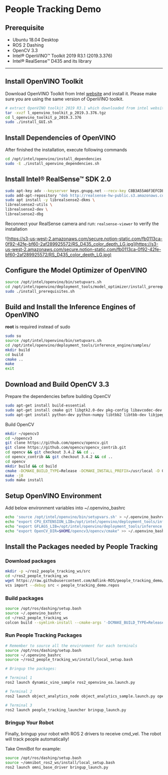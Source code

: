 # People Tracking Demo

## Prerequisite
- Ubuntu 18.04 Desktop
- ROS 2 Dashing
- OpenCV 3.3
- Intel® OpenVINO™ Toolkit 2019 R3.1 (2019.3.376)
- Intel® RealSense™ D435 and its library
---

## Install OpenVINO Toolkit

Download OpenVINO Toolkit from Intel [website](https://software.intel.com/en-us/openvino-toolkit) and install it. Please make sure you are using the same version of OpenVINO toolkit.

```bash
# extract OpenVINO toolkit 2019 R3.1 which downloaded from intel website
tar -xvzf l_openvino_toolkit_p_2019.3.376.tgz
cd l_openvino_toolkit_p_2019.3.376
sudo ./install_GUI.sh
```

## Install Dependencies of OpenVINO

After finished the installation, execute following commands

```bash
cd /opt/intel/openvino/install_dependencies
sudo -E ./install_openvino_dependencies.sh
```

## Install Intel® RealSense™ SDK 2.0

```bash
sudo apt-key adv --keyserver keys.gnupg.net --recv-key C8B3A55A6F3EFCDE || sudo apt-key adv --keyserver hkp://keyserver.ubuntu.com:80 --recv-key C8B3A55A6F3EFCDE
sudo add-apt-repository "deb http://realsense-hw-public.s3.amazonaws.com/Debian/apt-repo bionic main" -u
sudo apt install -y librealsense2-dkms \
librealsense2-utils \
librealsense2-dev \
librealsense2-dbg
```

 Reconnect your RealSense camera and run: `realsense-viewer` to verify the installation

![https://s3-us-west-2.amazonaws.com/secure.notion-static.com/fb0113ca-0f92-42fe-bf60-2af289925572/RS_D435_color_depth_LG.jpg](https://s3-us-west-2.amazonaws.com/secure.notion-static.com/fb0113ca-0f92-42fe-bf60-2af289925572/RS_D435_color_depth_LG.jpg)

## Configure the Model Optimizer of OpenVINO

```bash
source /opt/intel/openvino/bin/setupvars.sh
cd /opt/intel/openvino/deployment_tools/model_optimizer/install_prerequisites
sudo ./install_prerequisites.sh
```

## Build and Install the Inference Engines of OpenVINO

**root** is required instead of sudo

```bash
sudo su
source /opt/intel/openvino/bin/setupvars.sh
cd /opt/intel/openvino/deployment_tools/inference_engine/samples/
mkdir build
cd build
cmake ..
make
exit
```

## Download and Build OpenCV 3.3

Prepare the dependencies before building OpenCV

```bash
sudo apt-get install build-essential
sudo apt-get install cmake git libgtk2.0-dev pkg-config libavcodec-dev libavformat-dev libswscale-dev
sudo apt-get install python-dev python-numpy libtbb2 libtbb-dev libjpeg-dev libpng-dev libtiff-dev libjasper-dev libdc1394-22-dev
```

Build OpenCV

```bash
mkdir ~/opencv3
cd ~/opencv3
git clone https://github.com/opencv/opencv.git
git clone https://github.com/opencv/opencv_contrib.git
cd opencv && git checkout 3.4.2 && cd ..
cd opencv_contrib && git checkout 3.4.2 && cd ..
cd opencv
mkdir build && cd build
cmake -DCMAKE_BUILD_TYPE=Release -DCMAKE_INSTALL_PREFIX=/usr/local -D OPENCV_EXTRA_MODULES_PATH=$HOME/opencv3/opencv_contrib/modules/ ..
make -j8
sudo make install
```

## Setup OpenVINO Environment

Add below environment variables into ~/.openvino_bashrc

```bash
echo 'source /opt/intel/openvino/bin/setupvars.sh' > ~/.openvino_bashrc
echo "export CPU_EXTENSION_LIB=/opt/intel/openvino/deployment_tools/inference_engine/samples/build/intel64/Release/lib/libcpu_extension.so" >> ~/.openvino_bashrc
echo "export GFLAGS_LIB=/opt/intel/openvino/deployment_tools/inference_engine/samples/build/intel64/Release/lib/libgflags_nothreads.a"  >> ~/.openvino_bashrc
echo "export OpenCV_DIR=$HOME/opencv3/opencv/cmake" >> ~/.openvino_bashrc
```

## Install the Packages needed by People Tracking

### Download packages

```bash
mkdir -p ~/ros2_people_tracking_ws/src
cd ~/ros2_people_tracking_ws
wget https://raw.githubusercontent.com/Adlink-ROS/people_tracking_demo/dashing-devel/people_tracking_demo.repos
vcs import --debug src < people_tracking_demo.repos
```

### Build packages

```bash
source /opt/ros/dashing/setup.bash
source ~/.openvino_bashrc
cd ~/ros2_people_tracking_ws
colcon build --symlink-install --cmake-args '-DCMAKE_BUILD_TYPE=Release'
```

### Run People Tracking Packages

```bash
# Remember to source all the environment for each terminals
source /opt/ros/dashing/setup.bash
source ~/.openvino_bashrc
source ~/ros2_people_tracking_ws/install/local_setup.bash

# Bringup the packages:

# Terminal 1
ros2 launch dynamic_vino_sample ros2_openvino_oa.launch.py

# Terminal 2
ros2 launch object_analytics_node object_analytics_sample.launch.py open_rviz:=true

# Terminal 3
ros2 launch people_tracking_launcher bringup_launch.py
```

### Bringup Your Robot

Finally, bringup your robot with ROS 2 drivers to receive cmd_vel. The robot will track people automatically!

Take OmniBot for example:

```bash
source /opt/ros/dashing/setup.bash
source ~/omnibot_ros2_ws/install/local_setup.bash
ros2 launch omni_base_driver bringup_launch.py
```
